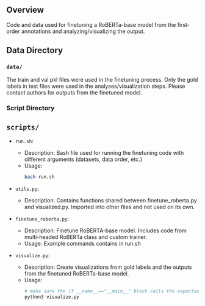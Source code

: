 ## Overview

Code and data used for finetuning a RoBERTa-base model from the first-order annotations and analyzing/visualizing the output.

## Data Directory

### `data/`

The train and val pkl files were used in the finetuning process. Only the gold labels in test files were used in the analyses/visualization steps.
Please contact authors for outputs from the finetuned model.

### Script Directory

## `scripts/`

- `run.sh`:
  - Description: Bash file used for running the finetuning code with different arguments (datasets, data order, etc.)
  - Usage:
    ```bash
    bash run.sh 
    ```

- `utils.py`:
  - Description: Contains functions shared between finetune_roberta.py and visualized.py. Imported into other files and not used on its own.

- `finetune_roberta.py`:
  - Description: Finetune RoBERTA-base model. Includes code from multi-headed RoBERTa class and custom trainer.
  - Usage: Example commands contains in run.sh

- `visualize.py`:
  - Description: Create visualizations from gold labels and the outputs from the finetuned RoBERTa-base model.
  - Usage:
    ```bash
    # make sure the if __name__=="__main__" block calls the expected functions (based on what outputs you want/have)
    python3 visualize.py 
    ```

